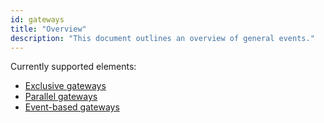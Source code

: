 ```yaml
---
id: gateways
title: "Overview"
description: "This document outlines an overview of general events."
---
```


Currently supported elements:

* [Exclusive gateways](exclusive-gateways/exclusive-gateways.md)
* [Parallel gateways](parallel-gateways/parallel-gateways.md)
* [Event-based gateways](event-based-gateways/event-based-gateways.md)
